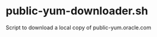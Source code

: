 public-yum-downloader.sh
========================

Script to download a local copy of public-yum.oracle.com